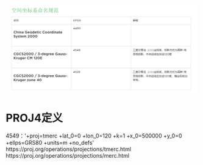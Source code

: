 ![image](../images/epsg.png)

<h1>PROJ4定义</h1>
4549：'+proj=tmerc +lat_0=0 +lon_0=120 +k=1 +x_0=500000 +y_0=0 +ellps=GRS80 +units=m +no_defs'
https://proj.org/operations/projections/tmerc.html
https://proj.org/operations/projections/merc.html
